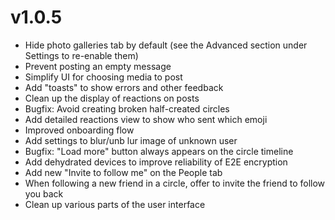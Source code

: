 # v1.0.5
* Hide photo galleries tab by default (see the Advanced section under Settings to re-enable them)
* Prevent posting an empty message
* Simplify UI for choosing media to post
* Add "toasts" to show errors and other feedback
* Clean up the display of reactions on posts
* Bugfix: Avoid creating broken half-created circles
* Add detailed reactions view to show who sent which emoji
* Improved onboarding flow
* Add settings to blur/unb lur image of unknown user
* Bugfix: "Load more" button always appears on the circle timeline
* Add dehydrated devices to improve reliability of E2E encryption
* Add new "Invite to follow me" on the People tab
* When following a new friend in a circle, offer to invite the friend to follow you back
* Clean up various parts of the user interface 
